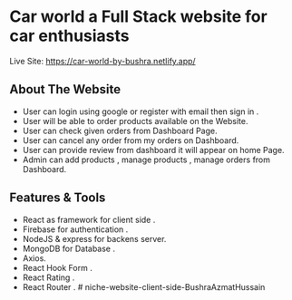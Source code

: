 # Car world a Full Stack website for car enthusiasts

Live Site: https://car-world-by-bushra.netlify.app/

## About The Website

- User can login using google or register with email then sign in .
- User will be able to order products available on the Website.
- User can check given orders from Dashboard Page.
- User can cancel any order from my orders on Dashboard.
- User can provide review from dashboard it will appear on home Page.
- Admin can add products , manage products , manage orders from Dashboard.

## Features & Tools

- React as framework for client side .
- Firebase for authentication .
- NodeJS & express for backens server.
- MongoDB for Database .
- Axios.
- React Hook Form .
- React Rating .
- React Router .
#   n i c h e - w e b s i t e - c l i e n t - s i d e - B u s h r a A z m a t H u s s a i n  
 
